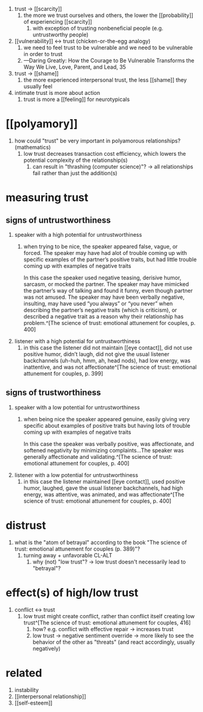 1. trust → [[scarcity]]
	1. the more we trust ourselves and others, the lower the [[probability]] of experiencing [[scarcity]]
		1. with exception of trusting nonbeneficial people (e.g. untrustworthy people)
2. [[vulnerability]] ↔ trust (chicken-or-the-egg analogy)
	1. we need to feel trust to be vulnerable and we need to be vulnerable in order to trust
	2. —Daring Greatly: How the Courage to Be Vulnerable Transforms the Way We Live, Love, Parent, and Lead, 35
3. trust → [[shame]]
	1. the more experienced interpersonal trust, the less [[shame]] they usually feel
4. intimate trust is more about action
	1. trust is more a [[feeling]] for neurotypicals

# [[polyamory]]
1. how could "trust" be very important in polyamorous relationships? (mathematics)
	1. low trust decreases transaction cost efficiency, which lowers the potential complexity of the relationship(s)
		1. can result in "thrashing (computer science)"? → all relationships fail rather than just the addition(s)
# measuring trust
## signs of untrustworthiness
1. speaker with a high potential for untrustworthiness
	1. when trying to be nice, the speaker appeared false, vague, or forced. The speaker may have had alot of trouble coming up with specific examples of the partner’s positive traits, but had little trouble coming up with examples of negative traits

		In this case the speaker used negative teasing, derisive humor, sarcasm, or mocked the partner. The speaker may have mimicked the partner’s way of talking and found it funny, even though partner was not amused. The speaker may have been verbally negative, insulting, may have used “you always” or “you never” when describing the partner’s negative traits (which is criticism), or described a negative trait as a reason why their relationship has problem.^[The science of trust: emotional attunement for couples, p. 400]
2. listener with a high potential for untrustworthiness
	1. in this case the listener did not maintain [[eye contact]], did not use positive humor, didn’t laugh, did not give the usual listener backchannels (uh-huh, hmm, ah, head nods), had low energy, was inattentive, and was not affectionate^[The science of trust: emotional attunement for couples, p. 399]
## signs of trustworthiness
1. speaker with a low potential for untrustworthiness
	1. when being nice the speaker appeared genuine, easily giving very specific about examples of positive traits but having lots of trouble coming up with examples of negative traits

		In this case the speaker was verbally positive, was affectionate, and softened negativity by minimizing complaints...The speaker was generally affectionate and validating.^[The science of trust: emotional attunement for couples, p. 400]
2. listener with a low potential for untrustworthiness
	1. in this case the listener maintained [[eye contact]], used positive humor, laughed, gave the usual listener backchannels, had high energy, was attentive, was animated, and was affectionate^[The science of trust: emotional attunement for couples, p. 400]
# distrust
1. what is the "atom of betrayal" according to the book "The science of trust: emotional attunement for couples (p. 389)"?
	1. turning away + unfavorable CL-ALT
		1. why (not) "low trust"? → low trust doesn't necessarily lead to "betrayal"?

# effect(s) of high/low trust
1. conflict ↔ trust
	1. low trust might create conflict, rather than conflict itself creating low trust^[The science of trust: emotional attunement for couples, 416]
		1. how? e.g. conflict with effective repair → increases trust
		2. low trust → negative sentiment override → more likely to see the behavior of the other as "threats" (and react accordingly, usually negatively)
# related
1. instability
2. [[interpersonal relationship]]
3. [[self-esteem]]